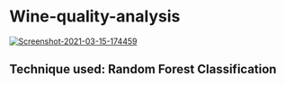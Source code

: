 # Wine-quality-analysis

<a href="https://ibb.co/Ykw5LxW"><img src="https://i.ibb.co/vPRNjSB/Screenshot-2021-03-15-174459.jpg" alt="Screenshot-2021-03-15-174459" border="0"></a>

## Technique used: Random Forest Classification
